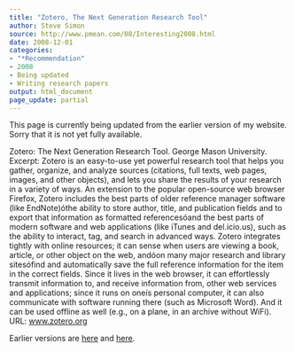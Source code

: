 ```yaml
---
title: "Zotero, The Next Generation Research Tool"
author: Steve Simon
source: http://www.pmean.com/08/Interesting2008.html
date: 2008-12-01
categories:
- "*Recommendation"
- 2008
- Being updated
- Writing research papers
output: html_document
page_update: partial
---
```

This page is currently being updated from the earlier version of my website. Sorry that it is not yet fully available.

Zotero: The Next Generation Research Tool. George Mason University. Excerpt: Zotero is an easy-to-use yet powerful research tool that helps you gather, organize, and analyze sources (citations, full texts, web pages, images, and other objects), and lets you share the results of your research in a variety of ways. An extension to the popular open-source web browser Firefox, Zotero includes the best parts of older reference manager software (like EndNote)óthe ability to store author, title, and publication fields and to export that information as formatted referencesóand the best parts of modern software and web applications (like iTunes and del.icio.us), such as the ability to interact, tag, and search in advanced ways. Zotero integrates tightly with online resources; it can sense when users are viewing a book, article, or other object on the web, andóon many major research and library sitesófind and automatically save the full reference information for the item in the correct fields. Since it lives in the web browser, it can effortlessly transmit information to, and receive information from, other web services and applications; since it runs on oneís personal computer, it can also communicate with software running there (such as Microsoft Word). And it can be used offline as well (e.g., on a plane, in an archive without WiFi). URL: www.zotero.org

<!---More--->

Earlier versions are [here][sim1] and [here][sim2].

[sim1]: http://www.pmean.com/08/Interesting2008.html
[sim2]: http://new.pmean.com/zotero/
